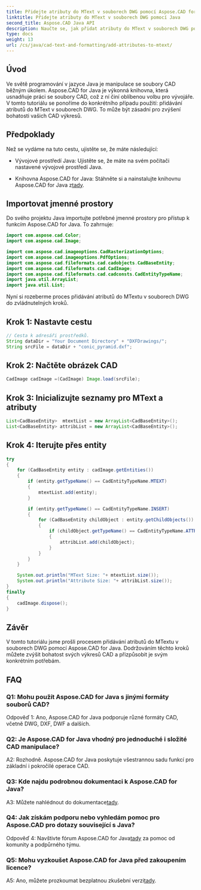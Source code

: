 ```yaml
---
title: Přidejte atributy do MText v souborech DWG pomocí Aspose.CAD for Java
linktitle: Přidejte atributy do MText v souborech DWG pomocí Java
second_title: Aspose.CAD Java API
description: Naučte se, jak přidat atributy do MText v souborech DWG pomocí Aspose.CAD for Java. Vylepšete své CAD výkresy pomocí tohoto podrobného průvodce.
type: docs
weight: 13
url: /cs/java/cad-text-and-formatting/add-attributes-to-mtext/
---
```

## Úvod

Ve světě programování v jazyce Java je manipulace se soubory CAD běžným úkolem. Aspose.CAD for Java je výkonná knihovna, která usnadňuje práci se soubory CAD, což z ní činí oblíbenou volbu pro vývojáře. V tomto tutoriálu se ponoříme do konkrétního případu použití: přidávání atributů do MText v souborech DWG. To může být zásadní pro zvýšení bohatosti vašich CAD výkresů.

## Předpoklady

Než se vydáme na tuto cestu, ujistěte se, že máte následující:

- Vývojové prostředí Java: Ujistěte se, že máte na svém počítači nastavené vývojové prostředí Java.

- Knihovna Aspose.CAD for Java: Stáhněte si a nainstalujte knihovnu Aspose.CAD for Java z[tady](https://releases.aspose.com/cad/java/).

## Importovat jmenné prostory

Do svého projektu Java importujte potřebné jmenné prostory pro přístup k funkcím Aspose.CAD for Java. To zahrnuje:

```java
import com.aspose.cad.Color;
import com.aspose.cad.Image;

import com.aspose.cad.imageoptions.CadRasterizationOptions;
import com.aspose.cad.imageoptions.PdfOptions;
import com.aspose.cad.fileformats.cad.cadobjects.CadBaseEntity;
import com.aspose.cad.fileformats.cad.CadImage;
import com.aspose.cad.fileformats.cad.cadconsts.CadEntityTypeName;
import java.util.ArrayList;
import java.util.List;
```

Nyní si rozeberme proces přidávání atributů do MTextu v souborech DWG do zvládnutelných kroků.

## Krok 1: Nastavte cestu

```java
// Cesta k adresáři prostředků.
String dataDir = "Your Document Directory" + "DXFDrawings/";
String srcFile = dataDir + "conic_pyramid.dxf";
```

## Krok 2: Načtěte obrázek CAD

```java
CadImage cadImage =(CadImage) Image.load(srcFile);
```

## Krok 3: Inicializujte seznamy pro MText a atributy

```java
List<CadBaseEntity>  mtextList = new ArrayList<CadBaseEntity>();
List<CadBaseEntity> attribList = new ArrayList<CadBaseEntity>();
```

## Krok 4: Iterujte přes entity

```java
try
{
    for (CadBaseEntity entity : cadImage.getEntities())
    {
        if (entity.getTypeName() == CadEntityTypeName.MTEXT)
        {
            mtextList.add(entity);
        }

        if (entity.getTypeName() == CadEntityTypeName.INSERT)
        {
            for (CadBaseEntity childObject : entity.getChildObjects())
            {
                if (childObject.getTypeName() == CadEntityTypeName.ATTRIB)
                {
                    attribList.add(childObject);
                }
            }
        }
    }

    System.out.println("MText Size: "+ mtextList.size());
    System.out.println("Attribute Size: "+ attribList.size());
}
finally
{
    cadImage.dispose();
}
```

## Závěr

V tomto tutoriálu jsme prošli procesem přidávání atributů do MTextu v souborech DWG pomocí Aspose.CAD for Java. Dodržováním těchto kroků můžete zvýšit bohatost svých výkresů CAD a přizpůsobit je svým konkrétním potřebám.

## FAQ

### Q1: Mohu použít Aspose.CAD for Java s jinými formáty souborů CAD?

Odpověď 1: Ano, Aspose.CAD for Java podporuje různé formáty CAD, včetně DWG, DXF, DWF a dalších.

### Q2: Je Aspose.CAD for Java vhodný pro jednoduché i složité CAD manipulace?

A2: Rozhodně. Aspose.CAD for Java poskytuje všestrannou sadu funkcí pro základní i pokročilé operace CAD.

### Q3: Kde najdu podrobnou dokumentaci k Aspose.CAD for Java?

A3: Můžete nahlédnout do dokumentace[tady](https://reference.aspose.com/cad/java/).

### Q4: Jak získám podporu nebo vyhledám pomoc pro Aspose.CAD pro dotazy související s Java?

 Odpověď 4: Navštivte fórum Aspose.CAD for Java[tady](https://forum.aspose.com/c/cad/19) za pomoc od komunity a podpůrného týmu.

### Q5: Mohu vyzkoušet Aspose.CAD for Java před zakoupením licence?

 A5: Ano, můžete prozkoumat bezplatnou zkušební verzi[tady](https://releases.aspose.com/).
